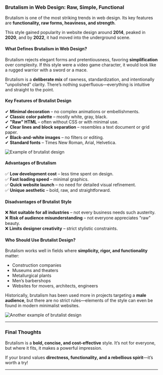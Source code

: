 ### **Brutalism in Web Design: Raw, Simple, Functional**  

Brutalism is one of the most striking trends in web design. Its key features are **functionality, raw forms, heaviness, and strength**.  

This style gained popularity in website design around **2014**, peaked in **2020**, and by **2022**, it had moved into the underground scene.  

#### **What Defines Brutalism in Web Design?**  

Brutalism rejects elegant forms and pretentiousness, favoring **simplification** over complexity. If this style were a video game character, it would look like a rugged warrior with a sword or a mace.  

Brutalism is a **deliberate mix** of rawness, standardization, and intentionally "unpolished" clarity. There’s nothing superfluous—everything is intuitive and straight to the point.  

#### **Key Features of Brutalist Design**  

✔ **Minimal decoration** – no complex animations or embellishments.  
✔ **Classic color palette** – mostly white, gray, black.  
✔ **"Raw" HTML** – often without CSS or with minimal use.  
✔ **Clear lines and block separation** – resembles a text document or grid paper.  
✔ **Black-and-white images** – no filters or editing.  
✔ **Standard fonts** – Times New Roman, Arial, Helvetica.  

![Example of brutalist design](https://github.com/user-attachments/assets/dc59745c-9c7e-4688-b3b6-b4a96707967c)  

#### **Advantages of Brutalism**  

✅ **Low development cost** – less time spent on design.  
✅ **Fast loading speed** – minimal graphics.  
✅ **Quick website launch** – no need for detailed visual refinement.  
✅ **Unique aesthetic** – bold, raw, and straightforward.  

#### **Disadvantages of Brutalist Style**  

❌ **Not suitable for all industries** – not every business needs such austerity.  
❌ **Risk of audience misunderstanding** – not everyone appreciates "raw" beauty.  
❌ **Limits designer creativity** – strict stylistic constraints.  

#### **Who Should Use Brutalist Design?**  

Brutalism works well in fields where **simplicity, rigor, and functionality** matter:  

- Construction companies  
- Museums and theaters  
- Metallurgical plants  
- Men’s barbershops  
- Websites for movers, architects, engineers  

Historically, brutalism has been used more in projects targeting a **male audience**, but there are no strict rules—elements of the style can even be found in modern minimalist websites.  

![Another example of brutalist design](https://github.com/user-attachments/assets/190c72e0-f601-4dd6-a61c-3b715987b1ef)  

---  

### **Final Thoughts**  
Brutalism is a **bold, concise, and cost-effective** style. It’s not for everyone, but where it fits, it makes a powerful impression.  

If your brand values **directness, functionality, and a rebellious spirit**—it’s worth a try!  

---  

